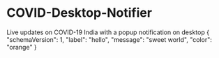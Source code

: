 # COVID-Desktop-Notifier
Live updates on COVID-19 India with a popup notification on desktop
{
  "schemaVersion": 1,
  "label": "hello",
  "message": "sweet world",
  "color": "orange"
}

